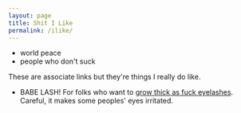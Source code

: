 ```yaml
---
layout: page
title: Shit I Like
permalink: /ilike/
---
```

- world peace
- people who don't suck 


These are associate links but they're things I really do like. 

- BABE LASH! For folks who want to [grow thick as fuck eyelashes](https://amzn.to/2NxIe60). Careful, it makes some peoples' eyes irritated. 

    
    
